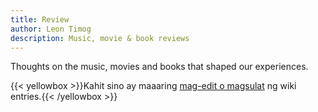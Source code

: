 ```yaml
---
title: Review
author: Leon Timog
description: Music, movie & book reviews
---
```

Thoughts on the music, movies and books that shaped our experiences.

{{< yellowbox >}}Kahit sino ay maaaring [mag-edit o magsulat](https://www.github.com/link-to-repo) ng wiki entries.{{< /yellowbox >}}